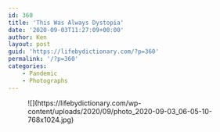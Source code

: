 ```yaml
---
id: 360
title: 'This Was Always Dystopia'
date: '2020-09-03T11:27:09+00:00'
author: Ken
layout: post
guid: 'https://lifebydictionary.com/?p=360'
permalink: '/?p=360'
categories:
    - Pandemic
    - Photographs
---
```


<figure class="wp-block-image size-large">![](https://lifebydictionary.com/wp-content/uploads/2020/09/photo_2020-09-03_06-05-10-768x1024.jpg)</figure>